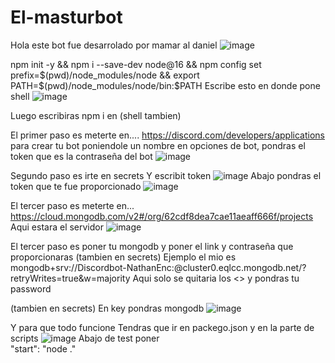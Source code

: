 # El-masturbot

Hola este bot fue desarrolado por mamar al daniel
![image](https://user-images.githubusercontent.com/82906813/180109166-768dcb7c-5621-4107-8eb3-d5821dc6d9a0.png)


npm init -y && npm i --save-dev node@16 && npm config set prefix=$(pwd)/node_modules/node && export PATH=$(pwd)/node_modules/node/bin:$PATH
Escribe esto en donde pone shell
![image](https://user-images.githubusercontent.com/82906813/180109200-a722ce9a-1dd3-463d-934e-11f854d5a0a2.png)

Luego escribiras npm i en (shell tambien)



El primer paso es meterte en....
https://discord.com/developers/applications para crear tu bot poniendole un nombre en opciones de bot, pondras el token que es la contraseña del bot
![image](https://user-images.githubusercontent.com/82906813/180109228-f59463df-7d15-41fc-8c03-44926f525852.png)


Segundo paso es irte en secrets
Y escribit token ![image](https://user-images.githubusercontent.com/82906813/180110053-52df6832-de09-44c5-b974-f5e91535fa14.png)
Abajo pondras el token que te fue proporcionado 
![image](https://user-images.githubusercontent.com/82906813/180110116-68a77acc-8a76-4271-9f93-7bbb4f400acb.png)




El tercer paso es meterte en...
https://cloud.mongodb.com/v2#/org/62cdf8dea7cae11aeaff666f/projects Aqui estara el servidor
![image](https://user-images.githubusercontent.com/82906813/180109428-157963dc-8c64-4147-a8ea-99bd2f41ade9.png)


El tercer paso es poner tu mongodb y poner el link y contraseña que proporcionaras (tambien en secrets)
Ejemplo el mio es mongodb+srv://Discordbot-NathanEnc:<password>@cluster0.eqlcc.mongodb.net/?retryWrites=true&w=majority
Aqui solo se quitaria los <> y pondras tu password

(tambien en secrets)
En key pondras mongodb
![image](https://user-images.githubusercontent.com/82906813/180109677-fd3f8473-80df-4a4a-ae41-05e634168860.png)

Y para que todo funcione 
Tendras que ir en packego.json y en la parte de scripts
![image](https://user-images.githubusercontent.com/82906813/180110325-8abc1048-4dd7-4545-9c05-f98636dc698b.png)
Abajo de test poner     
"start": "node ."
